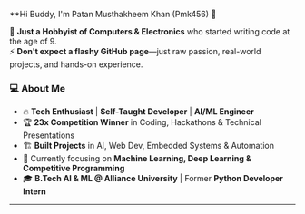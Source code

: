 **Hi Buddy, I'm Patan Musthakheem Khan (Pmk456) 👋  

🚀 **Just a Hobbyist of Computers & Electronics** who started writing code at the age of 9.  
⚡ **Don't expect a flashy GitHub page**—just raw passion, real-world projects, and hands-on experience.  

### 💻 About Me  

- 🔥 **Tech Enthusiast** | **Self-Taught Developer** | **AI/ML Engineer**  
- 🏆 **23x Competition Winner** in Coding, Hackathons & Technical Presentations  
- 🏗️ **Built Projects** in AI, Web Dev, Embedded Systems & Automation
- 🎯 Currently focusing on **Machine Learning, Deep Learning & Competitive Programming**  
- 🎓 **B.Tech AI & ML @ Alliance University** | Former **Python Developer Intern**

---
